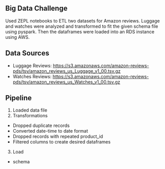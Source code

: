## Big Data Challenge
Used ZEPL notebooks to ETL two datasets for Amazon reviews. Luggage and watches were analyzed and transformed to fit the given schema file using pyspark. Then the dataframes were loaded into an RDS instance using AWS.


## Data Sources
* Luggage Reviews: https://s3.amazonaws.com/amazon-reviews-pds/tsv/amazon_reviews_us_Luggage_v1_00.tsv.gz
* Watches Reviews: https://s3.amazonaws.com/amazon-reviews-pds/tsv/amazon_reviews_us_Watches_v1_00.tsv.gz


## Pipeline
1. Loaded data file
2. Transformations
  * Dropped duplicate records
  * Converted date-time to date format
  * Dropped records with repeated product_id
  * Filtered columns to create desired dataframes
3. Load
  * schema
